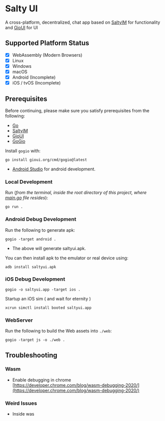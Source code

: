 # Salty UI

A cross-platform, decentralized, chat app based on [SaltyIM](https://git.mills.io/saltyim/saltyim) for functionality and 
[GioUI](https://gioui.org/) for UI

## Supported Platform Status

- [x] WebAssembly (Modern Browsers)
- [x] Linux
- [x] Windows 
- [x] macOS
- [x] Android (Incomplete)
- [x] iOS / tvOS (Incomplete)

## Prerequisites

Before continuing, please make sure you satisfy prerequisites from the following:

* [Go](https://go.dev/)
* [SaltyIM](https://git.mills.io/saltyim/saltyim)
* [GioUI](https://gioui.org/)
* [GoGio](https://pkg.go.dev/gioui.org/cmd/gogio)

Install `gogio` with:

```#!console
go install gioui.org/cmd/gogio@latest
```

* [Android Studio](https://developer.android.com/studio) for android development.

### Local Development

Run (_from the terminal, inside the  root directory of this project, where [main.go](/main.go) file resides_):

```#!console
go run .
```

### Android Debug Development

Run the following to generate apk:

```#!console
gogio -target android .
```

* The above will generate saltyui.apk.

You can then install apk to the emulator or real device using:

```#!console
adb install saltyui.apk
```

### iOS Debug Development

```#!console
gogio -o saltyui.app -target ios .
```
Startup an iOS sim ( and wait for eternity )
```#!console
xcrun simctl install booted saltyui.app
```

### WebServer

Run the following to build the Web assets into `./web`:

```#!console
gogio -target js -o ./web .
```

## Troubleshooting

### Wasm
* Enable debugging in chrome [https://developer.chrome.com/blog/wasm-debugging-2020/](https://developer.chrome.com/blog/wasm-debugging-2020/)

### Weird Issues
* Inside was 